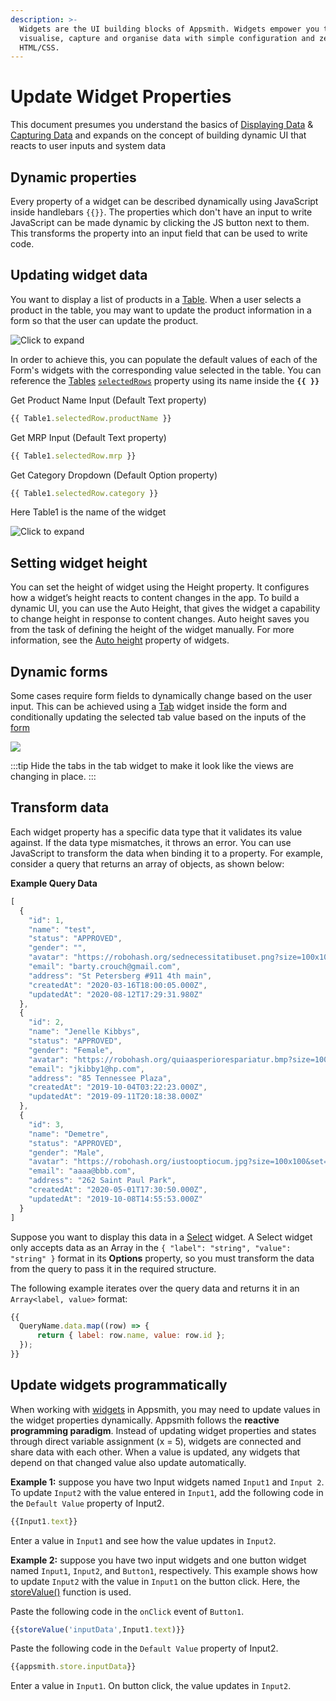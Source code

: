 ```yaml
---
description: >-
  Widgets are the UI building blocks of Appsmith. Widgets empower you to
  visualise, capture and organise data with simple configuration and zero
  HTML/CSS.
---
```


# Update Widget Properties

This document presumes you understand the basics of [Displaying Data](/build-apps/overview) & [Capturing Data](/build-apps/overview) and expands on the concept of building dynamic UI that reacts to user inputs and system data

<VideoEmbed host="youtube" videoId="vlx8TEuep5I" title="Dynamically Update Widget properties" caption="Dynamically Update Widget properties"/>

## Dynamic properties

Every property of a widget can be described dynamically using JavaScript inside handlebars `{{}}`. The properties which don't have an input to write JavaScript can be made dynamic by clicking the JS button next to them. This transforms the property into an input field that can be used to write code.


## Updating widget data

You want to display a list of products in a [Table](/reference/widgets/table#table-data). When a user selects a product in the table, you may want to update the product information in a form so that the user can update the product.

![Click to expand](</img/table_form.gif>)

In order to achieve this, you can populate the default values of each of the Form's widgets with the corresponding value selected in the table. You can reference the [Tables](/reference/widgets/table#binding-properties) [`selectedRows`](/reference/widgets/table#selectedrows) property using its name inside the **`{{ }}`**

Get Product Name Input (Default Text property)

```javascript
{{ Table1.selectedRow.productName }}
```

Get MRP Input (Default Text property)

```javascript
{{ Table1.selectedRow.mrp }}
```

Get Category Dropdown (Default Option property)

```javascript
{{ Table1.selectedRow.category }}
```

Here Table1 is the name of the widget

![Click to expand](</img/form_-_table.gif>)

## Setting widget height
You can set the height of widget using the Height property. It configures how a widget’s height reacts to content changes in the app. To build a dynamic UI, you can use the Auto Height, that gives the widget a capability to change height in response to content changes. Auto height saves you from the task of defining the height of the widget manually. For more information, see the [Auto height](/reference/widgets/#auto-height) property of widgets. 

## Dynamic forms

Some cases require form fields to dynamically change based on the user input. This can be achieved using a [Tab](/reference/widgets/tabs) widget inside the form and conditionally updating the selected tab value based on the inputs of the [form](/reference/widgets/form)

![](</img/dynamic_forms.gif>)

:::tip
Hide the tabs in the tab widget to make it look like the views are changing in place.
:::

## Transform data

Each widget property has a specific data type that it validates its value against. If the data type mismatches, it throws an error. You can use JavaScript to transform the data when binding it to a property. For example, consider a query that returns an array of objects, as shown below:    

**Example Query Data**

```javascript
[
  {
    "id": 1,
    "name": "test",
    "status": "APPROVED",
    "gender": "",
    "avatar": "https://robohash.org/sednecessitatibuset.png?size=100x100&set=set1",
    "email": "barty.crouch@gmail.com",
    "address": "St Petersberg #911 4th main",
    "createdAt": "2020-03-16T18:00:05.000Z",
    "updatedAt": "2020-08-12T17:29:31.980Z"
  },
  {
    "id": 2,
    "name": "Jenelle Kibbys",
    "status": "APPROVED",
    "gender": "Female",
    "avatar": "https://robohash.org/quiaasperiorespariatur.bmp?size=100x100&set=set1",
    "email": "jkibby1@hp.com",
    "address": "85 Tennessee Plaza",
    "createdAt": "2019-10-04T03:22:23.000Z",
    "updatedAt": "2019-09-11T20:18:38.000Z"
  },
  {
    "id": 3,
    "name": "Demetre",
    "status": "APPROVED",
    "gender": "Male",
    "avatar": "https://robohash.org/iustooptiocum.jpg?size=100x100&set=set1",
    "email": "aaaa@bbb.com",
    "address": "262 Saint Paul Park",
    "createdAt": "2020-05-01T17:30:50.000Z",
    "updatedAt": "2019-10-08T14:55:53.000Z"
  }
]
```

Suppose you want to display this data in a [Select](/reference/widgets/select.md) widget. A Select widget only accepts data as an Array in the `{ "label": "string", "value": "string" }` format in its **Options** property, so you must transform the data from the query to pass it in the required structure.

The following example iterates over the query data and returns it in an `Array<label, value>` format:

```javascript
{{
  QueryName.data.map((row) => {
      return { label: row.name, value: row.id };
  });
}}
```

## Update widgets programmatically

When working with [widgets](/reference/widgets) in Appsmith, you may need to update values in the widget properties dynamically. Appsmith follows the **reactive programming paradigm**. Instead of updating widget properties and states through direct variable assignment (x = 5), widgets are connected and share data with each other. When a value is updated, any widgets that depend on that changed value also update automatically.

**Example 1:** suppose you have two Input widgets named `Input1` and `Input 2`. To update `Input2` with the value entered in `Input1`, add the following code in the `Default Value` property of Input2.

```javascript
{{Input1.text}}
```

Enter a value in `Input1` and see how the value updates in `Input2`.

**Example 2:** suppose you have two input widgets and one button widget named `Input1`, `Input2`, and `Button1`, respectively. This example shows how to update `Input2` with the value in `Input1` on the button click. Here, the [storeValue()](/reference/appsmith-framework/widget-actions/store-value) function is used.

Paste the following code in the `onClick` event of `Button1`. 

```javascript
{{storeValue('inputData',Input1.text)}}
```
Paste the following code in the `Default Value` property of Input2.
```javascript
{{appsmith.store.inputData}}
```
Enter a value in `Input1`. On button click, the value updates in `Input2`.
